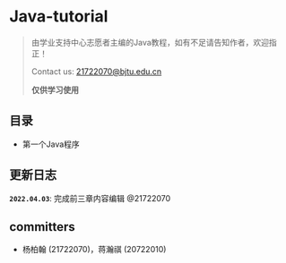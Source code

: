 # Java-tutorial

>由学业支持中心志愿者主编的Java教程，如有不足请告知作者，欢迎指正！
>
>Contact us: 21722070@bjtu.edu.cn 
> 
>**仅供学习使用**
> 
> 
## 目录
* 第一个Java程序

## 更新日志

**`2022.04.03`**: 完成前三章内容编辑 @21722070


## committers

* 杨柏翰 (21722070)，蒋瀚祺 (20722010)
